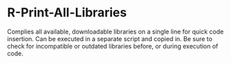 # R-Print-All-Libraries
Complies all available, downloadable libraries on a single line for quick code insertion. Can be executed in a separate script and copied in. Be sure to check for incompatible or outdated libraries before, or during execution of code.
